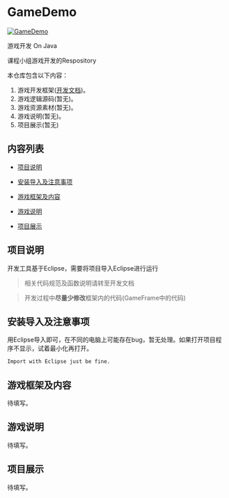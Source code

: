 # GameDemo

[![GameDemo](https://img.shields.io/badge/version-v1.0-brightgreen.svg)](https://github.com/Syan-Lin/GameDemo)

游戏开发 On Java

课程小组游戏开发的Respository

本仓库包含以下内容：

1. 游戏开发框架([开发文档](https://github.com/Syan-Lin/GameDemo/blob/master/DevDocument.md))。
2. 游戏逻辑源码(暂无)。
3. 游戏资源素材(暂无)。
4. 游戏说明(暂无)。
5. 项目展示(暂无)

## 内容列表

- [项目说明](#项目说明)

- [安装导入及注意事项](#安装导入及注意事项)

- [游戏框架及内容](#游戏框架及内容)

- [游戏说明](#游戏说明)

- [项目展示](#项目展示)

## 项目说明

开发工具基于Eclipse，需要将项目导入Eclipse进行运行

> 相关代码规范及函数说明请转至开发文档

> 开发过程中**尽量少修改**框架内的代码(GameFrame中的代码)

## 安装导入及注意事项

用Eclipse导入即可，在不同的电脑上可能存在bug，暂无处理。如果打开项目程序不显示，试着最小化再打开。

```sh
Import with Eclipse just be fine.
```

## 游戏框架及内容

待填写。

## 游戏说明

待填写。

## 项目展示

待填写。

